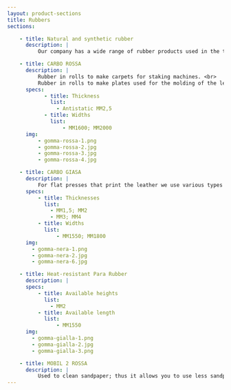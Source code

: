 ```yaml
---
layout: product-sections
title: Rubbers
sections:

    - title: Natural and synthetic rubber
      description: |
          Our company has a wide range of rubber products used in the tanning industry.

    - title: CARBO ROSSA
      description: |
          Rubber in rolls to make carpets for staking machines. <br>
          Rubber in rolls to make plates used for the molding of the leather in order to protect the felt and to create special printing effects.
      specs:
            - title: Thickness
              list:
                - Antistatic MM2,5
            - title: Widths
              list:
                  - MM1600; MM2000
      img:
          - gomma-rossa-1.png
          - gomma-rossa-2.jpg
          - gomma-rossa-3.jpg
          - gomma-rossa-4.jpg

    - title: CARBO GIASA
      description: |
          For flat presses that print the leather we use various types of rubber, both natural and synthetic. Available in various compounds and in various thicknesses, depending on the type of leather to be processed, from the design of the plate, according to the needs of the customer. Among these we have the original Carboten anti-static plate, heat-resistant and anti-solvent, resistant to high temperatures and pressures.
      specs:
          - title: Thicknesses
            list:
              - MM1,5; MM2
              - MM3; MM4
          - title: Widths
            list:
                - MM1550; MM1800
      img:
        - gomma-nera-1.png
        - gomma-nera-2.jpg
        - gomma-nera-6.jpg

    - title: Heat-resistant Para Rubber
      description: |
      specs:
          - title: Available heights
            list:
              - MM2
          - title: Available length
            list:
                - MM1550
      img:
        - gomma-gialla-1.png
        - gomma-gialla-2.jpg
        - gomma-gialla-3.png

    - title: MOBIL 2 ROSSA
      description: |
          Used to clean sandpaper; thus it allows you to use less sandpaper.
---
```

